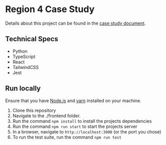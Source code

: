 # Region 4 Case Study

Details about this project can be found in the [case study document](https://drive.google.com/file/d/1pvskVpklaaIR1YaCYtAcjOgy17KaAQO0/view?usp=drive_link).

## Technical Specs

- Python
- TypeScript
- React
- TailwindCSS
- Jest

## Run locally

Ensure that you have [Node.js](https://nodejs.org/) and [yarn](https://yarnpkg.com/getting-started/install) installed on your machine.

1. Clone this repository
2. Navigate to the ./frontend folder.
3. Run the command `npm install` to install the projects dependencies
4. Run the command `npm run start` to start the projects server
5. In a browser, navigate to `http://localhost:3000` (or the port you chose)
6. To run the test suite, run the command `npm run test`
